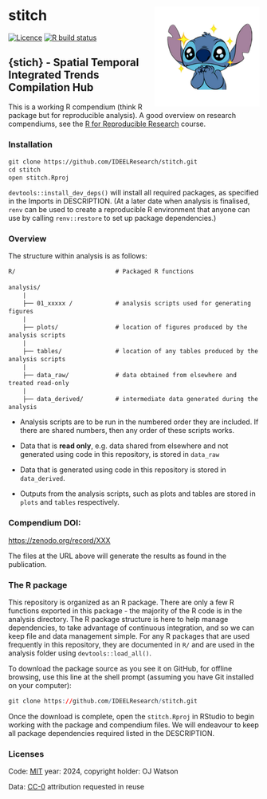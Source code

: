 
<!-- README.md is generated from README.Rmd. Please edit that file -->

# stitch <img src="tools/logo.png" align="right" style="padding-left:10px;background-color:white;" width="200px" />

<!-- badges: start -->

[![Licence](https://img.shields.io/github/license/mashape/apistatus.svg)](http://choosealicense.com/licenses/mit/)
[![R build
status](https://github.com/IDEELResearch/stitch/workflows/R-CMD-check/badge.svg)](https://github.com/IDEELResearch/stitch/actions)
<!-- badges: end -->

## {stich} - Spatial Temporal Integrated Trends Compilation Hub

This is a working R compendium (think R package but for reproducible
analysis). A good overview on research compendiums, see the [R for
Reproducible Research](https://annakrystalli.me/rrresearch/index.html)
course.

### Installation

    git clone https://github.com/IDEELResearch/stitch.git
    cd stitch
    open stitch.Rproj

`devtools::install_dev_deps()` will install all required packages, as
specified in the Imports in DESCRIPTION. (At a later date when analysis
is finalised, `renv` can be used to create a reproducible R environment
that anyone can use by calling `renv::restore` to set up package
dependencies.)

### Overview

The structure within analysis is as follows:

    R/                            # Packaged R functions 

    analysis/
        |
        ├── 01_xxxxx /            # analysis scripts used for generating figures
        |
        ├── plots/                # location of figures produced by the analysis scripts
        |
        ├── tables/               # location of any tables produced by the analysis scripts
        |
        ├── data_raw/             # data obtained from elsewhere and treated read-only    
        |
        ├── data_derived/         # intermediate data generated during the analysis

- Analysis scripts are to be run in the numbered order they are
  included. If there are shared numbers, then any order of these scripts
  works.

- Data that is **read only**, e.g. data shared from elsewhere and not
  generated using code in this repository, is stored in `data_raw`

- Data that is generated using code in this repository is stored in
  `data_derived`.

- Outputs from the analysis scripts, such as plots and tables are stored
  in `plots` and `tables` respectively.

### Compendium DOI:

<https://zenodo.org/record/XXX>

The files at the URL above will generate the results as found in the
publication.

### The R package

This repository is organized as an R package. There are only a few R
functions exported in this package - the majority of the R code is in
the analysis directory. The R package structure is here to help manage
dependencies, to take advantage of continuous integration, and so we can
keep file and data management simple. For any R packages that are used
frequently in this repository, they are documented in `R/` and are used
in the analysis folder using `devtools::load_all()`.

To download the package source as you see it on GitHub, for offline
browsing, use this line at the shell prompt (assuming you have Git
installed on your computer):

``` r
git clone https://github.com/IDEELResearch/stitch.git
```

Once the download is complete, open the `stitch.Rproj` in RStudio to
begin working with the package and compendium files. We will endeavour
to keep all package dependencies required listed in the DESCRIPTION.

<!-- To add this once all the analysis is done -->
<!-- In addition, once analysis is completed, we will use `renv` to track package dependencies for reproducibility. Please use `renv::restore` to restore the state of the project and see https://rstudio.github.io/renv/articles/renv.html for more information. -->

### Licenses

Code: [MIT](http://opensource.org/licenses/MIT) year: 2024, copyright
holder: OJ Watson

Data: [CC-0](http://creativecommons.org/publicdomain/zero/1.0/)
attribution requested in reuse
